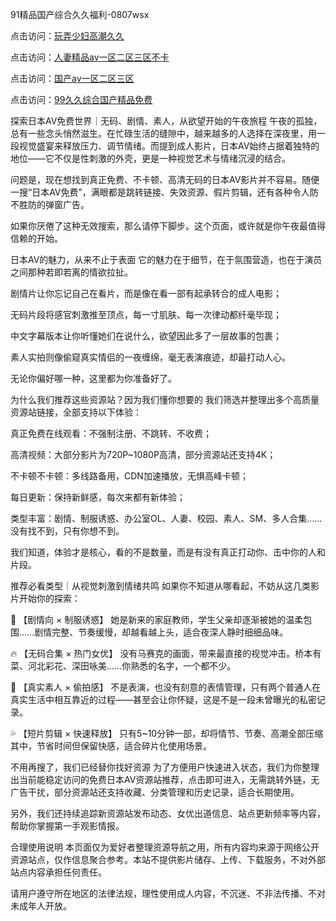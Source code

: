 91精品国产综合久久福利-0807wsx

点击访问：<a href="https://heiliaoxqkkct.pages.dev">玩弄少妇高潮久久</a>

点击访问：<a href="https://heiliaoga6s9v.pages.dev">人妻精品av一区二区三区不卡</a>

点击访问：<a href="https://heiliaoe8ajia.pages.dev">国产av一区二区三区</a>

点击访问：<a href="https://heiliaoll4qsx.pages.dev">99久久综合国产精品免费</a>

探索日本AV免费世界｜无码、剧情、素人，从欲望开始的午夜旅程
午夜的孤独，总有一些念头悄然滋生。在忙碌生活的缝隙中，越来越多的人选择在深夜里，用一段视觉盛宴来释放压力、调节情绪。而提到成人影片，日本AV始终占据着独特的地位——它不仅是性刺激的外壳，更是一种视觉艺术与情绪沉浸的结合。

问题是，现在想找到真正免费、不卡顿、高清无码的日本AV影片并不容易。随便一搜“日本AV免费”，满眼都是跳转链接、失效资源、假片剪辑，还有各种令人防不胜防的弹窗广告。

如果你厌倦了这种无效搜索，那么请停下脚步。这个页面，或许就是你午夜最值得信赖的开始。

日本AV的魅力，从来不止于表面
它的魅力在于细节，在于氛围营造，也在于演员之间那种若即若离的情欲拉扯。

剧情片让你忘记自己在看片，而是像在看一部有起承转合的成人电影；

无码片段将感官刺激推至顶点，每一寸肌肤、每一次律动都纤毫毕现；

中文字幕版本让你听懂她们在说什么，欲望因此多了一层故事的包裹；

素人实拍则像偷窥真实情侣的一夜缠绵，毫无表演痕迹，却最打动人心。

无论你偏好哪一种，这里都为你准备好了。

为什么我们推荐这些资源站？因为我们懂你想要的
我们筛选并整理出多个高质量资源站链接，全部支持以下体验：

真正免费在线观看：不强制注册、不跳转、不收费；

高清视频：大部分影片为720P~1080P高清，部分资源站还支持4K；

不卡顿不卡顿：多线路备用，CDN加速播放，无惧高峰卡顿；

每日更新：保持新鲜感，每次来都有新体验；

类型丰富：剧情、制服诱惑、办公室OL、人妻、校园、素人、SM、多人合集……没有找不到，只有你想不到。

我们知道，体验才是核心，看的不是数量，而是有没有真正打动你、击中你的人和片段。

推荐必看类型｜从视觉刺激到情绪共鸣
如果你不知道从哪看起，不妨从这几类影片开始你的探索：

🌸 【剧情向 × 制服诱惑】
她是新来的家庭教师，学生父亲却逐渐被她的温柔包围……剧情完整、节奏缓慢，却越看越上头，适合夜深人静时细细品味。

🔥 【无码合集 × 热门女优】
没有马赛克的画面，带来最直接的视觉冲击。桥本有菜、河北彩花、深田咏美……你熟悉的名字，一个都不少。

🎥 【真实素人 × 偷拍感】
不是表演，也没有刻意的表情管理，只有两个普通人在真实生活中相互靠近的过程——甚至会让你怀疑，这是不是一段未曾曝光的私密记录。

💦 【短片剪辑 × 快速释放】
只有5~10分钟一部，却将情节、节奏、高潮全部压缩其中，节省时间但保留快感，适合碎片化使用场景。

不用再搜了，我们已经替你找好资源
为了方便用户快速进入状态，我们为你整理出当前能稳定访问的免费日本AV资源站推荐，点击即可进入，无需跳转外链，无广告干扰，部分资源站还支持收藏、分类管理和历史记录，适合长期使用。

另外，我们还持续追踪新资源站发布动态、女优出道信息、站点更新频率等内容，帮助你掌握第一手观影情报。

合理使用说明
本页面仅为爱好者整理资源导航之用，所有内容均来源于网络公开资源站点，仅作信息聚合参考。本站不提供影片储存、上传、下载服务，不对外部站点内容承担任何责任。

请用户遵守所在地区的法律法规，理性使用成人内容，不沉迷、不非法传播、不对未成年人开放。
<span style="display:none;">[Canonical link]( https://github.com/wsx080725/12370 ）</span>
